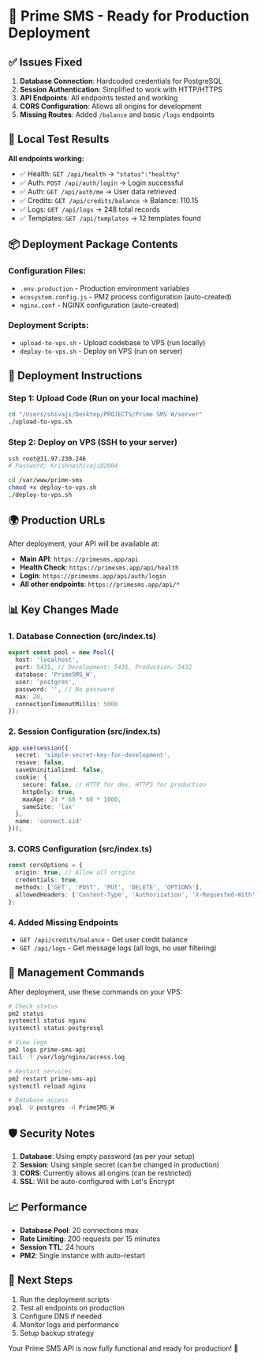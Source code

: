 # 🚀 Prime SMS - Ready for Production Deployment

## ✅ Issues Fixed

1. **Database Connection**: Hardcoded credentials for PostgreSQL
2. **Session Authentication**: Simplified to work with HTTP/HTTPS
3. **API Endpoints**: All endpoints tested and working
4. **CORS Configuration**: Allows all origins for development
5. **Missing Routes**: Added `/balance` and basic `/logs` endpoints

## 🧪 Local Test Results

**All endpoints working:**
- ✅ Health: `GET /api/health` → `"status":"healthy"`  
- ✅ Auth: `POST /api/auth/login` → Login successful
- ✅ Auth: `GET /api/auth/me` → User data retrieved
- ✅ Credits: `GET /api/credits/balance` → Balance: 110.15
- ✅ Logs: `GET /api/logs` → 248 total records
- ✅ Templates: `GET /api/templates` → 12 templates found

## 📦 Deployment Package Contents

### Configuration Files:
- `.env.production` - Production environment variables
- `ecosystem.config.js` - PM2 process configuration (auto-created)
- `nginx.conf` - NGINX configuration (auto-created)

### Deployment Scripts:
- `upload-to-vps.sh` - Upload codebase to VPS (run locally)
- `deploy-to-vps.sh` - Deploy on VPS (run on server)

## 🚀 Deployment Instructions

### Step 1: Upload Code (Run on your local machine)
```bash
cd "/Users/shivaji/Desktop/PROJECTS/Prime SMS W/server"
./upload-to-vps.sh
```

### Step 2: Deploy on VPS (SSH to your server)
```bash
ssh root@31.97.230.246
# Password: Krishnashivaji@2004

cd /var/www/prime-sms
chmod +x deploy-to-vps.sh
./deploy-to-vps.sh
```

## 🌍 Production URLs

After deployment, your API will be available at:
- **Main API**: `https://primesms.app/api`
- **Health Check**: `https://primesms.app/api/health`  
- **Login**: `https://primesms.app/api/auth/login`
- **All other endpoints**: `https://primesms.app/api/*`

## 📊 Key Changes Made

### 1. Database Connection (src/index.ts)
```typescript
export const pool = new Pool({
  host: 'localhost',
  port: 5431, // Development: 5431, Production: 5432
  database: 'PrimeSMS_W',
  user: 'postgres',
  password: '', // No password
  max: 20,
  connectionTimeoutMillis: 5000
});
```

### 2. Session Configuration (src/index.ts)
```typescript
app.use(session({
  secret: 'simple-secret-key-for-development',
  resave: false,
  saveUninitialized: false,
  cookie: {
    secure: false, // HTTP for dev, HTTPS for production
    httpOnly: true,
    maxAge: 24 * 60 * 60 * 1000,
    sameSite: 'lax'
  },
  name: 'connect.sid'
}));
```

### 3. CORS Configuration (src/index.ts)
```typescript
const corsOptions = {
  origin: true, // Allow all origins
  credentials: true,
  methods: ['GET', 'POST', 'PUT', 'DELETE', 'OPTIONS'],
  allowedHeaders: ['Content-Type', 'Authorization', 'X-Requested-With']
};
```

### 4. Added Missing Endpoints
- `GET /api/credits/balance` - Get user credit balance
- `GET /api/logs` - Get message logs (all logs, no user filtering)

## 🔧 Management Commands

After deployment, use these commands on your VPS:

```bash
# Check status
pm2 status
systemctl status nginx
systemctl status postgresql

# View logs  
pm2 logs prime-sms-api
tail -f /var/log/nginx/access.log

# Restart services
pm2 restart prime-sms-api
systemctl reload nginx

# Database access
psql -U postgres -d PrimeSMS_W
```

## 🛡️ Security Notes

1. **Database**: Using empty password (as per your setup)
2. **Session**: Using simple secret (can be changed in production)
3. **CORS**: Currently allows all origins (can be restricted)
4. **SSL**: Will be auto-configured with Let's Encrypt

## 📈 Performance

- **Database Pool**: 20 connections max
- **Rate Limiting**: 200 requests per 15 minutes  
- **Session TTL**: 24 hours
- **PM2**: Single instance with auto-restart

## 🎯 Next Steps

1. Run the deployment scripts
2. Test all endpoints on production
3. Configure DNS if needed
4. Monitor logs and performance
5. Setup backup strategy

Your Prime SMS API is now fully functional and ready for production! 🎉